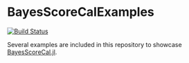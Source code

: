 # BayesScoreCalExamples

[![Build Status](https://github.com/bonStats/BayesScoreCalExamples.jl/actions/workflows/CI.yml/badge.svg?branch=main)](https://github.com/bonStats/BayesScoreCalExamples.jl/actions/workflows/CI.yml?query=branch%3Amain)

Several examples are included in this repository to showcase [BayesScoreCal.jl](https://github.com/bonStats/BayesScoreCal.jl).